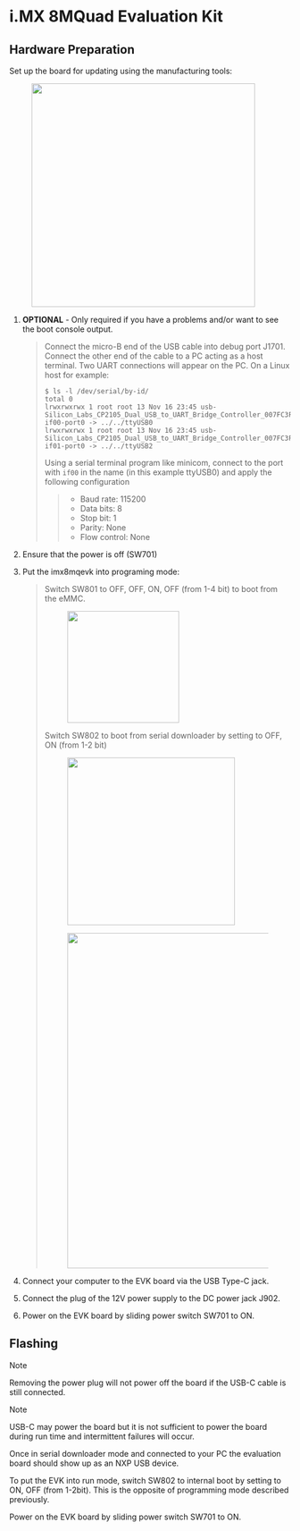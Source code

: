 # i.MX 8MQuad Evaluation Kit

## Hardware Preparation

Set up the board for updating using the manufacturing tools:

<figure>
<img src="/_static/boards/imx8mqevk.png" class="align-center" width="400" />
</figure>

1.  **OPTIONAL** - Only required if you have a problems and/or want to
    see the boot console output.

    > Connect the micro-B end of the USB cable into debug port J1701.
    > Connect the other end of the cable to a PC acting as a host
    > terminal. Two UART connections will appear on the PC. On a Linux
    > host for example:
    >
    >     $ ls -l /dev/serial/by-id/
    >     total 0
    >     lrwxrwxrwx 1 root root 13 Nov 16 23:45 usb-Silicon_Labs_CP2105_Dual_USB_to_UART_Bridge_Controller_007FC3F4-if00-port0 -> ../../ttyUSB0
    >     lrwxrwxrwx 1 root root 13 Nov 16 23:45 usb-Silicon_Labs_CP2105_Dual_USB_to_UART_Bridge_Controller_007FC3F4-if01-port0 -> ../../ttyUSB2
    >
    > Using a serial terminal program like minicom, connect to the port
    > with `if00` in the name (in this example ttyUSB0) and apply the
    > following configuration
    >
    > > -   Baud rate: 115200
    > > -   Data bits: 8
    > > -   Stop bit: 1
    > > -   Parity: None
    > > -   Flow control: None

2.  Ensure that the power is off (SW701)

3.  Put the imx8mqevk into programing mode:

    > Switch SW801 to OFF, OFF, ON, OFF (from 1-4 bit) to boot from the
    > eMMC.
    >
    > <figure>
    > <img src="/_static/boards/imx8mqevk_SW1.png" class="align-center" width="200" />
    > </figure>
    >
    > Switch SW802 to boot from serial downloader by setting to OFF, ON
    > (from 1-2 bit)
    >
    > <figure>
    > <img src="/_static/boards/imx8mqevk_SW2.png" class="align-center" width="300" />
    > </figure>
    >
    > <figure>
    > <img src="/_static/boards/imx8mqevk_SW2_table.png" class="align-center" width="600" />
    > </figure>

4.  Connect your computer to the EVK board via the USB Type-C jack.

5.  Connect the plug of the 12V power supply to the DC power jack J902.

6.  Power on the EVK board by sliding power switch SW701 to ON.

## Flashing

Note

Removing the power plug will not power off the board if the USB-C cable
is still connected.

Note

USB-C may power the board but it is not sufficient to power the board
during run time and intermittent failures will occur.

Once in serial downloader mode and connected to your PC the evaluation
board should show up as an NXP USB device.

To put the EVK into run mode, switch SW802 to internal boot by setting
to ON, OFF (from 1-2bit). This is the opposite of programming mode
described previously.

Power on the EVK board by sliding power switch SW701 to ON.
